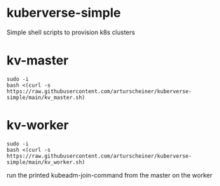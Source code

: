 # kuberverse-simple
Simple shell scripts to provision k8s clusters

# kv-master
```
sudo -i
bash <(curl -s https://raw.githubusercontent.com/arturscheiner/kuberverse-simple/main/kv_master.sh)
```

# kv-worker
```
sudo -i
bash <(curl -s https://raw.githubusercontent.com/arturscheiner/kuberverse-simple/main/kv_worker.sh)
```

run the printed kubeadm-join-command from the master on the worker
